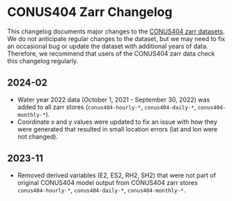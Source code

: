 # CONUS404 Zarr Changelog

This changelog documents major changes to the [CONUS404 zarr datasets](./CONUS404_ACCESS.md). We do not anticipate regular changes to the dataset, but we may need to fix an occasional bug or update the dataset with additional years of data. Therefore, we recommend that users of the CONUS404 zarr data check this changelog regularly.

## 2024-02
* Water year 2022 data (October 1, 2021 - September 30, 2022) was added to all zarr stores (`conus404-hourly-*`, `conus404-daily-*`, `conus404-monthly-*`).
* Coordinate x and y values were updated to fix an issue with how they were generated that resulted in small location errors (lat and lon were not changed).

## 2023-11
* Removed derived variables (E2, ES2, RH2, SH2) that were not part of original CONUS404 model output from CONUS404 zarr stores `conus404-hourly-*`, `conus404-daily-*`, `conus404-monthly-*`.
